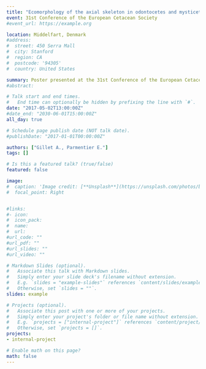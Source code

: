 ```yaml
---
title: "Ecomorphology of the axial skeleton in odontocetes and mysticetes"
event: 31st Conference of the European Cetacean Society
#event_url: https://example.org

location: Middelfart, Denmark
#address:
#  street: 450 Serra Mall
#  city: Stanford
#  region: CA
#  postcode: '94305'
#  country: United States

summary: Poster presented at the 31st Conference of the European Cetacean Society
#abstract: 

# Talk start and end times.
#   End time can optionally be hidden by prefixing the line with `#`.
date: "2017-05-02T13:00:00Z"
#date_end: "2030-06-01T15:00:00Z"
all_day: true

# Schedule page publish date (NOT talk date).
#publishDate: "2017-01-01T00:00:00Z"

authors: ["Gillet A., Parmentier E."]
tags: []

# Is this a featured talk? (true/false)
featured: false

image:
#  caption: 'Image credit: [**Unsplash**](https://unsplash.com/photos/bzdhc5b3Bxs)'
#  focal_point: Right


#links:
#- icon:
#  icon_pack:
#  name:
#  url: 
#url_code: ""
#url_pdf: ""
#url_slides: ""
#url_video: ""

# Markdown Slides (optional).
#   Associate this talk with Markdown slides.
#   Simply enter your slide deck's filename without extension.
#   E.g. `slides = "example-slides"` references `content/slides/example-slides.md`.
#   Otherwise, set `slides = ""`.
slides: example

# Projects (optional).
#   Associate this post with one or more of your projects.
#   Simply enter your project's folder or file name without extension.
#   E.g. `projects = ["internal-project"]` references `content/project/deep-learning/index.md`.
#   Otherwise, set `projects = []`.
projects:
- internal-project

# Enable math on this page?
math: false
---
```

